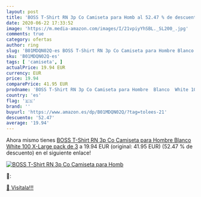 ```yaml
---
layout: post
title: 'BOSS T-Shirt RN 3p Co Camiseta para Homb al 52.47 % de descuento'
date: 2020-06-22 17:33:52
image: 'https://m.media-amazon.com/images/I/21vpiyYhSBL._SL200_.jpg'
comments: true
category: ofertas
author: ring
slug: 'B01MDQN02Q-es BOSS T-Shirt RN 3p Co Camiseta para Hombre Blanco White...'
sku: 'B01MDQN02Q-es'
tags: [ 'camiseta', ]
actualPrice: 19.94 EUR
currency: EUR
price: 19.94
comparePrice: 41.95 EUR
prodname: 'BOSS T-Shirt RN 3p Co Camiseta para Hombre  Blanco  White 100   X-Large  pack de 3'
country: 'es'
flag: '🇪🇸'
brand: ''
buyurl: 'https://www.amazon.es/dp/B01MDQN02Q/?tag=tolees-21'
descuento: '52.47'
average: '19.94'
---
```


Ahora mismo tienes [BOSS T-Shirt RN 3p Co Camiseta para Hombre  Blanco  White 100   X-Large  pack de 3](https://www.amazon.es/dp/B01MDQN02Q/?tag=tolees-21) a 19.94 EUR (original: 41.95 EUR) (52.47 %  de descuento) en el siguiente enlace!

[![BOSS T-Shirt RN 3p Co Camiseta para Homb](https://m.media-amazon.com/images/I/21vpiyYhSBL._SL200_.jpg)](https://www.amazon.es/dp/B01MDQN02Q/?tag=tolees-21)

🔎:


[🛒 Visítala!!!](https://www.amazon.es/dp/B01MDQN02Q/?tag=tolees-21)
